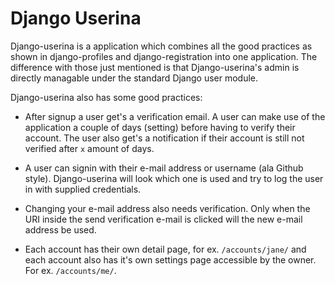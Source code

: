 # Django Userina

Django-userina is a application which combines all the good practices as shown
in django-profiles and django-registration into one application. The difference
with those just mentioned is that Django-userina's admin is directly managable
under the standard Django user module.

Django-userina also has some good practices:

- After signup a user get's a verification email. A user can make use of the
  application a couple of days (setting) before having to verify their account.
  The user also get's a notification if their account is still not verified
  after `x` amount of days.

- A user can signin with their e-mail address or username (ala Github style).
  Django-userina will look which one is used and try to log the user in with
  supplied credentials.

- Changing your e-mail address also needs verification. Only when the URI
  inside the send verification e-mail is clicked will the new e-mail address be
  used.

- Each account has their own detail page, for ex. ``/accounts/jane/`` and each
  account also has it's own settings page accessible by the owner. For ex.
  ``/accounts/me/``.
